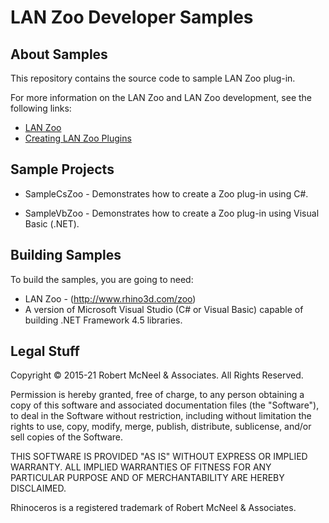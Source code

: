 LAN Zoo Developer Samples
=========================

About Samples
--------------------
This repository contains the source code to sample LAN Zoo plug-in.

For more information on the LAN Zoo and LAN Zoo development, see the
following links:

* [LAN Zoo](http://www.rhino3d.com/zoo)
* [Creating LAN Zoo Plugins](http://developer.rhino3d.com/guides/rhinocommon/creating-zoo-plugins/)

Sample Projects
--------------------
* SampleCsZoo - Demonstrates how to create a Zoo plug-in using C#.

* SampleVbZoo - Demonstrates how to create a Zoo plug-in using Visual Basic (.NET).

Building Samples
--------------------
To build the samples, you are going to need:

* LAN Zoo - (http://www.rhino3d.com/zoo)
* A version of Microsoft Visual Studio (C#  or Visual Basic) capable of building .NET Framework 4.5 libraries.

Legal Stuff
-----------
Copyright © 2015-21 Robert McNeel & Associates. All Rights Reserved.

Permission is hereby granted, free of charge, to any person obtaining a copy of
this software and associated documentation files (the "Software"), to deal in
the Software without restriction, including without limitation the rights to use,
copy, modify, merge, publish, distribute, sublicense, and/or sell copies of the
Software.

THIS SOFTWARE IS PROVIDED "AS IS" WITHOUT EXPRESS OR IMPLIED WARRANTY. ALL IMPLIED
WARRANTIES OF FITNESS FOR ANY PARTICULAR PURPOSE AND OF MERCHANTABILITY ARE HEREBY
DISCLAIMED.

Rhinoceros is a registered trademark of Robert McNeel & Associates.
